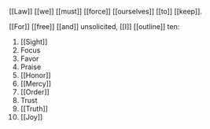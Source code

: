 [[Law]] [[we]] [[must]] [[force]] [[ourselves]] [[to]] [[keep]].

[[For]] [[free]] [[and]] unsolicited, [[I]] [[outline]] ten: 
1. [[Sight]] 
2. Focus 
3. Favor 
4. Praise 
5. [[Honor]] 
6. [[Mercy]] 
7. [[Order]] 
8. Trust 
9. [[Truth]] 
10. [[Joy]]